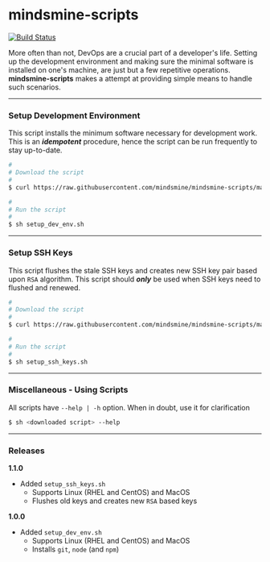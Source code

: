 # mindsmine-scripts #

[![Build Status](https://travis-ci.org/mindsmine/mindsmine-scripts.svg?branch=master)](https://travis-ci.org/mindsmine/mindsmine-scripts)

More often than not, DevOps are a crucial part of a developer's life. Setting up the development environment and making
sure the minimal software is installed on one's machine, are just but a few repetitive operations. **mindsmine-scripts**
makes a attempt at providing simple means to handle such scenarios.

---

### Setup Development Environment ###

This script installs the minimum software necessary for development work. This is an _**idempotent**_ procedure, hence
the script can be run frequently to stay up-to-date.

```bash
#
# Download the script
#
$ curl https://raw.githubusercontent.com/mindsmine/mindsmine-scripts/master/src/setup_dev_env.sh -o setup_dev_env.sh -s

#
# Run the script
#
$ sh setup_dev_env.sh
```

---

### Setup SSH Keys ###

This script flushes the stale SSH keys and creates new SSH key pair based upon `RSA` algorithm. This script should
_**only**_ be used when SSH keys need to flushed and renewed.

```bash
#
# Download the script
#
$ curl https://raw.githubusercontent.com/mindsmine/mindsmine-scripts/master/src/setup_ssh_keys.sh -o setup_ssh_keys.sh -s

#
# Run the script
#
$ sh setup_ssh_keys.sh
```

---

### Miscellaneous - Using Scripts ###

All scripts have ```--help | -h``` option. When in doubt, use it for clarification

```bash
$ sh <downloaded script> --help
```

---

### Releases ###

**1.1.0**
* Added `setup_ssh_keys.sh`
  * Supports Linux (RHEL and CentOS) and MacOS
  * Flushes old keys and creates new `RSA` based keys

**1.0.0**
* Added `setup_dev_env.sh`
  * Supports Linux (RHEL and CentOS) and MacOS
  * Installs `git`, `node` (and `npm`) 